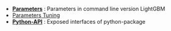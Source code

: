 * [**Parameters**](https://github.com/Microsoft/LightGBM/blob/master/docs/Parameters.md) : Parameters in command line version LightGBM
* [Parameters Tuning](https://github.com/Microsoft/LightGBM/blob/master/docs/Parameters-tuning.md)
* [**Python-API**](https://github.com/Microsoft/LightGBM/blob/master/docs/Python-API.md) : Exposed interfaces of python-package